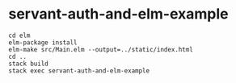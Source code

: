 # servant-auth-and-elm-example


```
cd elm
elm-package install
elm-make src/Main.elm --output=../static/index.html
cd ..
stack build
stack exec servant-auth-and-elm-example 
```
